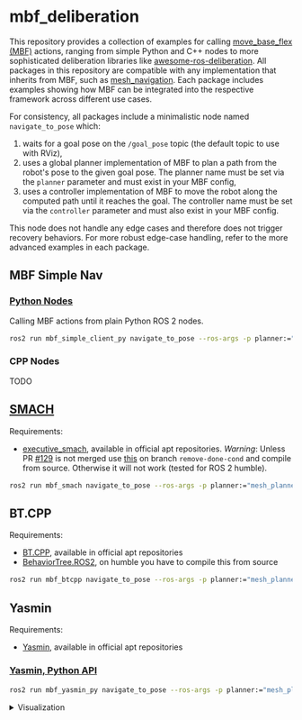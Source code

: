 # mbf_deliberation

This repository provides a collection of examples for calling [move_base_flex (MBF)](https://github.com/naturerobots/move_base_flex) actions, ranging from simple Python and C++ nodes to more sophisticated deliberation libraries like [awesome-ros-deliberation](https://github.com/ros-wg-delib/awesome-ros-deliberation). All packages in this repository are compatible with any implementation that inherits from MBF, such as [mesh_navigation](https://github.com/naturerobots/mesh_navigation). Each package includes examples showing how MBF can be integrated into the respective framework across different use cases.

For consistency, all packages include a minimalistic node named `navigate_to_pose` which:

1. waits for a goal pose on the `/goal_pose` topic (the default topic to use with RViz),
2. uses a global planner implementation of MBF to plan a path from the robot's pose to the given goal pose. The planner name must be set via the `planner` parameter and must exist in your MBF config,
3. uses a controller implementation of MBF to move the robot along the computed path until it reaches the goal. The controller name must be set via the `controller` parameter and must also exist in your MBF config.

This node does not handle any edge cases and therefore does not trigger recovery behaviors. For more robust edge-case handling, refer to the more advanced examples in each package.

## MBF Simple Nav

### [Python Nodes](mbf_simple_client/mbf_simple_client_py)

Calling MBF actions from plain Python ROS 2 nodes.

```bash
ros2 run mbf_simple_client_py navigate_to_pose --ros-args -p planner:="mesh_planner" -p controller:="mesh_controller"
```

### CPP Nodes

TODO

## [SMACH](mbf_smach)

Requirements: 
- [executive_smach](https://github.com/ros/executive_smach), available in official apt repositories. *Warning*: Unless PR [#129](https://github.com/ros/executive_smach/pull/129) is not merged use [this](https://github.com/amock/executive_smach/tree/remove-done-cond) on branch `remove-done-cond` and compile from source. Otherwise it will not work (tested for ROS 2 humble).

```bash
ros2 run mbf_smach navigate_to_pose --ros-args -p planner:="mesh_planner" -p controller:="mesh_controller"
```

## BT.CPP

Requirements:
- [BT.CPP](https://www.behaviortree.dev/), available in official apt repositories
- [BehaviorTree.ROS2](https://github.com/BehaviorTree/BehaviorTree.ROS2), on humble you have to compile this from source

```bash
ros2 run mbf_btcpp navigate_to_pose --ros-args -p planner:="mesh_planner" -p controller:="mesh_controller"
```

## Yasmin

Requirements: 
- [Yasmin](https://github.com/uleroboticsgroup/yasmin), available in official apt repositories

### [Yasmin, Python API](mbf_yasmin/mbf_yasmin_py)

```bash
ros2 run mbf_yasmin_py navigate_to_pose --ros-args -p planner:="mesh_planner" -p controller:="mesh_controller"
```

<details>
<summary>Visualization</summary>

Run visualization server of Yasmin:

```bash
ros2 run yasmin_viewer yasmin_viewer_node
```

Open your web-browser on http://localhost:5000 . For mesh navigation the result should look like this:

![MBF Yasmin](./mbf_yasmin/mbf_yasmin_py/.media/mbf_yasmin.png)

Set a goal via RViz 2D Goal Pose tool and you'll see the state machine transitions in your browser.

</details>

